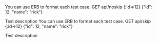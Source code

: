 You can use ERB to format each test case.
GET
api/noskip
{:id=>12}
{"id": 12, "name": "rick"}




Test description
You can use ERB to format each test case.
GET
api/skip
{:id=>12}
{"id": 12, "name": "rick"}




Test description
